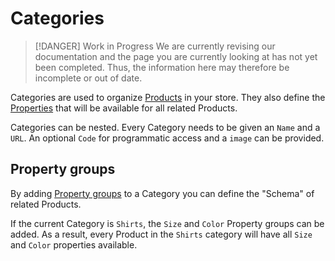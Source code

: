# Categories

> [!DANGER] Work in Progress
> We are currently revising our documentation and the page you are currently looking at has not yet 
> been completed. Thus, the information here may therefore be incomplete or out of date.

Categories are used to organize [Products](./products.md) in your store. They also define the [Properties](
./properties.md) that will be available for all related Products.

Categories can be nested. Every Category needs to be given an `Name` and a `URL`. An optional `Code` for programmatic
 access and a `image` can be provided.
 
 ## Property groups
 
 By adding [Property groups](./properties.md) to a Category you can define the "Schema" of related Products.
 
 If the current Category is `Shirts`, the `Size` and `Color` Property groups can be added. As a result, every Product
  in the `Shirts` category will have all `Size` and `Color` properties available.  
  